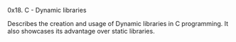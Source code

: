 0x18. C - Dynamic libraries

Describes the creation and usage of Dynamic libraries in
C programming. It also showcases its advantage over static libraries.
